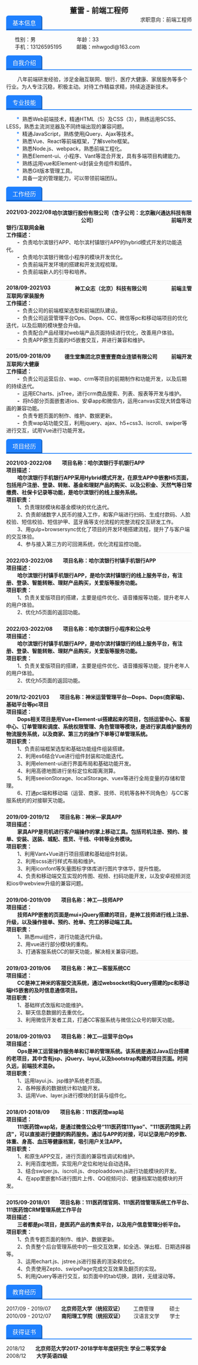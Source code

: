 <center style="font-size:20px; font-weight:bold;">董雷 - 前端工程师</center>

<div style="border-bottom:2px solid #1e80ff; margin-bottom: 10px;">
    <button style="padding: 5px 15px; 
    font-size: 16px;
    color: #fff;
    border-color: #1e80ff;
    background: #1e80ff;
    border-top-left-radius: 6px;
    border-top-right-radius: 6px;
    text-shadow: 0 -1px 0 rgb(0 0 0 / 12%);
    box-shadow: 0 2px #0000000b;">基本信息</button>
    <span style="float:right; font-size: 14px;">求职意向：前端工程师</span>
</div>

<ol style="list-style:none; font-size: 14px;">
  <li>性别：男<span style="padding: 0 56px;"></span>年龄：33</li>
  <li>手机：13126595195<span style="padding: 0 20px;"></span>邮箱：mhwgodl@163.com</li>
</ol>

<div style="border-bottom:2px solid #1e80ff; margin-bottom: 10px;">
    <button style="padding: 5px 15px; 
    font-size: 16px;
    color: #fff;
    border-color: #1e80ff;
    background: #1e80ff;
    border-top-left-radius: 6px;
    border-top-right-radius: 6px;
    text-shadow: 0 -1px 0 rgb(0 0 0 / 12%);
    box-shadow: 0 2px #0000000b;">自我介绍</button>
</div>

<p style="text-indent: 30px; font-size:14px;">八年前端研发经验，涉足金融互联网、银行、医疗大健康、家居服务等多个行业。为人专注沉稳，积极主动。对待工作精益求精，持续追逐新技术。</p>

<div style="border-bottom:2px solid #1e80ff; margin-bottom: 10px;">
    <button style="padding: 5px 15px; 
    font-size: 16px;
    color: #fff;
    border-color: #1e80ff;
    background: #1e80ff;
    border-top-left-radius: 6px;
    border-top-right-radius: 6px;
    text-shadow: 0 -1px 0 rgb(0 0 0 / 12%);
    box-shadow: 0 2px #0000000b;">专业技能</button>
</div>

<ul style="list-style:none; text-indent: 28px; font-size:14px; padding: 0;">
  <li><b style="color:#1e80ff;">*</b>&nbsp;&nbsp;熟悉Web前端技术，精通HTML（5）及CSS（3），熟练运用SCSS、LESS，熟悉主流浏览器及不同终端出现的兼容问题。</li>
  <li><b style="color:#1e80ff;">*</b>&nbsp;&nbsp;精通JavaScript，熟练使用jQuery、Ajax等技术。</li>
  <li><b style="color:#1e80ff;">*</b>&nbsp;&nbsp;熟悉Vue、React等前端框架，了解svelte框架。</li>
  <li><b style="color:#1e80ff;">*</b>&nbsp;&nbsp;熟悉Node.js、webpack，熟悉前端工程化。</li>
  <li><b style="color:#1e80ff;">*</b>&nbsp;&nbsp;熟悉Element-ui、小程序、Vant等混合开发，具有多端项目构建能力。</li>
  <li><b style="color:#1e80ff;">*</b>&nbsp;&nbsp;熟练运用vue和Element-ui封装业务组件和插件。</li>
  <li><b style="color:#1e80ff;">*</b>&nbsp;&nbsp;熟悉Git版本管理工具。</li>
  <li><b style="color:#1e80ff;">*</b>&nbsp;&nbsp;具备一定的管理能力，可以带领前端团队。</li>
</ul>

<div style="border-bottom:2px solid #1e80ff; margin-bottom: 10px;">
    <button style="padding: 5px 15px; 
    font-size: 16px;
    color: #fff;
    border-color: #1e80ff;
    background: #1e80ff;
    border-top-left-radius: 6px;
    border-top-right-radius: 6px;
    text-shadow: 0 -1px 0 rgb(0 0 0 / 12%);
    box-shadow: 0 2px #0000000b;">工作经历</button>
</div>

<div style="padding-top: 10px; text-align:center; font-size:14px; font-weight:bold; clear:both;">
  <span style="float: left;">2021/03-2022/08</span>
  哈尔滨银行股份有限公司（含子公司：北京融兴通达科技有限公司）
  <span style="float: right;">前端开发</span>
</div>

<ul style="list-style:none; font-size:14px; padding: 0; margin-top: 0;">
  <li><b>银行/互联网金融</b></li>
  <li><b>工作描述：</b></li>
  <li style="text-indent:30px;"><b>-</b>&nbsp;&nbsp;负责哈尔滨银行APP、哈尔滨村镇银行APP的hybrid模式开发的功能迭代。</li>
  <li style="text-indent:30px;"><b>-</b>&nbsp;&nbsp;负责哈尔滨银行微信小程序的模块开发优化。</li>
  <li style="text-indent:30px;"><b>-</b>&nbsp;&nbsp;负责前端开发环境的搭建和开发流程梳理。</li>
  <li style="text-indent:30px;"><b>-</b>&nbsp;&nbsp;负责前端新人的引导和培养。</li>
</ul>

<div style="height:0; border-top: 1px solid #eee;"></div>

<div style="padding-top: 10px; text-align:center; font-size:14px; font-weight:bold; clear:both;">
  <span style="float: left;">2018/09-2021/03</span>
  神工众志（北京）科技有限公司
  <span style="float: right;">前端主管</span>
</div>

<ul style="list-style:none; font-size:14px; padding: 0; margin-top:0">
  <li><b>互联网/家装服务</b></li>
  <li><b>工作描述：</b></li>
  <li style="text-indent:30px;"><b>-</b>&nbsp;&nbsp;负责公司的前端框架选型和前端团队建设。</li>
  <li style="text-indent:30px;"><b>-</b>&nbsp;&nbsp;负责公司运营管理平台Ops、Dops、CC、微信等pc和移动端项目的优化迭代，以及后期的模块整合升级。</li>
  <li style="text-indent:30px;"><b>-</b>&nbsp;&nbsp;负责配合产品经理对web端产品页面持续进行优化，改善用户体验。</li>
  <li style="text-indent:30px;"><b>-</b>&nbsp;&nbsp;负责APP原生页面的H5嵌套交互，并进行兼容和维护。</li>
</ul>

<div style="height:0; border-top: 1px solid #eee;"></div>

<div style="padding-top: 10px; text-align:center; font-size:14px; font-weight:bold; clear:both;">
  <span style="float: left;">2015/09-2018/09</span>
  德生堂集团北京壹壹壹商业连锁有限公司
  <span style="float: right;">前端开发</span>
</div>

<ul style="list-style:none; font-size:14px; padding: 0; margin-top: 0;">
  <li><b>互联网/大健康</b></li>
  <li><b>工作描述：</b></li>
  <li style="text-indent:30px;"><b>-</b>&nbsp;&nbsp;负责公司运营后台、wap、crm等项目的前期制作和功能开发，以及后期的持续迭代。</li>
  <li style="text-indent:30px;"><b>-</b>&nbsp;&nbsp;运用ECharts、jsTree，进行crm商品搜索、列表、报表等开发与维护。</li>
  <li style="text-indent:30px;"><b>-</b>&nbsp;&nbsp;将h5部分页面嵌套进ios、安卓app和微信内，运用canvas实现大转盘等动画的兼容功能。</li>
  <li style="text-indent:30px;"><b>-</b>&nbsp;&nbsp;负责专题页面的制作、维护、数据更新。</li>
  <li style="text-indent:30px;"><b>-</b>&nbsp;&nbsp;负责wap站功能交互，利用jquery、ajax、h5+css3、iscroll、swiper等进行交互，试用Vue进行功能开发。</li>
</ul>

<div style="border-bottom:2px solid #1e80ff; margin-bottom: 10px;">
    <button style="padding: 5px 15px; 
    font-size: 16px;
    color: #fff;
    border-color: #1e80ff;
    background: #1e80ff;
    border-top-left-radius: 6px;
    border-top-right-radius: 6px;
    text-shadow: 0 -1px 0 rgb(0 0 0 / 12%);
    box-shadow: 0 2px #0000000b;">项目经历</button>
</div>

<ul style="list-style:none; font-size:14px; padding: 0;">
  <li><b>2021/03-2022/08&emsp;&emsp;项目名称：哈尔滨银行手机银行APP</b></li>
  <li><b>项目描述：</b></li>
  <li style="text-indent:30px;"><b>哈尔滨银行手机银行APP采用Hybrid模式开发，在原生APP中嵌套H5页面，包括用户注册、登录、转账、基金和理财产品的购买、以及公积金、天然气等日常缴费、社保卡记录等功能，是哈尔滨银行的线上服务系统。</b></li>
  <li><b>项目职责：</b></li>
  <li style="text-indent:30px;">1、负责理财模块和基金模块的优化迭代。</li>
  <li style="text-indent:30px;">2、负责邮储数字人民币的接入工作，和客户端进行扫码、生成付款码、人脸校验、短信校验、短信护甲、蓝牙盾等支付流程的完整流程交互研发工作。</li>
  <li style="text-indent:30px;">3、用gulp+browsersync优化了项目的开发环境搭建流程，提升了与客户端的交互体验。</li>
  <li style="text-indent:30px;">4、参与接入第三方的可回溯系统，优化流程监控功能。</li>
</ul>

<div style="height:0; border-top: 1px solid #eee;"></div>

<ul style="list-style:none; font-size:14px; padding: 0; margin-top: 10px;">
  <li><b>2022/03-2022/08&emsp;&emsp;项目名称：哈尔滨银行村镇手机银行APP</b></li>
  <li><b>项目描述：</b></li>
  <li style="text-indent:30px;"><b>哈尔滨银行村镇手机银行APP，是哈尔滨村镇银行的线上服务平台，有注册、登录、智能转账、理财产品购买，关爱版等服务功能。</b></li>
  <li><b>项目职责：</b></li>
  <li style="text-indent:30px;">1、负责关爱版项目的搭建，主要是组件优化、语音播报等功能，提升老年人的用户体验。</li>
  <li style="text-indent:30px;">2、优化h5页面的返回功能。</li>
</ul>

<div style="height:0; border-top: 1px solid #eee;"></div>

<ul style="list-style:none; font-size:14px; padding: 0; margin-top: 10px;">
  <li><b>2022/03-2022/08&emsp;&emsp;项目名称：哈尔滨银行小程序和公众号</b></li>
  <li><b>项目描述：</b></li>
  <li style="text-indent:30px;"><b>哈尔滨银行村镇手机银行APP，是哈尔滨村镇银行的线上服务平台，有注册、登录、智能转账、理财产品购买，关爱版等服务功能。</b></li>
  <li><b>项目职责：</b></li>
  <li style="text-indent:30px;">1、负责关爱版项目的搭建，主要是组件优化、语音播报等功能，提升老年人的用户体验。</li>
  <li style="text-indent:30px;">2、优化h5页面的返回功能。</li>
</ul>

<div style="height:0; border-top: 1px solid #eee;"></div>

<ul style="list-style:none; font-size:14px; padding: 0; margin-top: 10px;">
  <li><b>2019/12-2021/03&emsp;&emsp;项目名称：神米运营管理平台—Dops、Dops(商家端)、基础平台等pc项目</b></li>
  <li><b>项目描述：</b></li>
  <li style="text-indent:30px;"><b>Dops相关项目是用Vue+Element-ui搭建起来的项目，包括运营中心、客服中心、订单管理和调度、系统权限管理、角色管理等模块，是进行家具维护服务的物流服务系统，以及商家、第三方的操作下单等订单管理系统。</b></li>
  <li><b>项目职责：</b></li>
  <li style="text-indent:30px;">1、负责前端框架选型和基础功能组件组装搭建。</li>
  <li style="text-indent:30px;">2、利用es6结合Vue进行组件封装和功能迭代。</li>
  <li style="text-indent:30px;">3、利用element-ui进行界面布局和基础功能开发。</li>
  <li style="text-indent:30px;">4、利用高德地图进行坐标定位和距离测算。</li>
  <li style="text-indent:30px;">5、利用seeionStorage、localStorage、vuex等进行全局变量的存储和管理。</li>
  <li style="text-indent:30px;">6、打通pc端和移动端（运营、商家、技师、司机等各种不同角色）与CC客服系统的的对接聊天功能。</li>
</ul>

<div style="height:0; border-top: 1px solid #eee;"></div>

<ul style="list-style:none; font-size:14px; padding: 0; margin-top: 10px;">
  <li><b>2019/09-2019/12&emsp;&emsp;项目名称：神米—家具APP</b></li>
  <li><b>项目描述：</b></li>
  <li style="text-indent:30px;"><b>家具APP是司机进行客户端操作的掌上移动工具。包括司机注册、预约、接单、安装、送装、城配、揽货、干线、中转等业务模块。</b></li>
  <li><b>项目职责：</b></li>
  <li style="text-indent:30px;">1、利用Vant+Vue进行项目搭建和基础组件封装。</li>
  <li style="text-indent:30px;">2、利用scss进行样式布局和维护。</li>
  <li style="text-indent:30px;">3、利用iconfont等矢量图标字体库进行图片字体华，提升性能。</li>
  <li style="text-indent:30px;">4、负责和移动端交互实现的传图、视频、扫码功能开发，以及安卓视频浏览和ios中webview升级的兼容问题。</li>
</ul>

<div style="height:0; border-top: 1px solid #eee;"></div>

<ul style="list-style:none; font-size:14px; padding: 0; margin-top: 10px;">
  <li><b>2019/06-2019/09&emsp;&emsp;项目名称：神工—技师APP</b></li>
  <li><b>项目描述：</b></li>
  <li style="text-indent:30px;"><b>技师APP嵌套的页面是mui+jQuery搭建的项目，是神工技师进行线上注册、升级，以及操作接单、预约、抢单、完工的移动端工具。</b></li>
  <li><b>项目职责：</b></li>
  <li style="text-indent:30px;">1、熟悉mui组件，进行功能迭代升级。</li>
  <li style="text-indent:30px;">2、用vue进行部分模块的重构。</li>
  <li style="text-indent:30px;">3、打通客服系统CC的聊天功能，解决相关兼容问题。</li>
</ul>

<div style="height:0; border-top: 1px solid #eee;"></div>

<ul style="list-style:none; font-size:14px; padding: 0; margin-top: 10px;">
  <li><b>2019/03-2019/06&emsp;&emsp;项目名称：神工—客服系统CC</b></li>
  <li><b>项目描述：</b></li>
  <li style="text-indent:30px;"><b>CC是神工神米的客服交流系统，通过websocket和jQuery搭建的pc和移动端H5嵌套的及时信息通信项目。</b></li>
  <li><b>项目职责：</b></li>
  <li style="text-indent:30px;">1、基础样式改版和功能维护。</li>
  <li style="text-indent:30px;">2、聊天信息数据的去重优化。</li>
  <li style="text-indent:30px;">3、利用微信开发者工具，打通CC客服系统与微信公众号的聊天功能。</li>
</ul>

<div style="height:0; border-top: 1px solid #eee;"></div>

<ul style="list-style:none; font-size:14px; padding: 0; margin-top: 10px;">
  <li><b>2018/09-2019/03&emsp;&emsp;项目名称：神工—运营平台Ops</b></li>
  <li><b>项目描述：</b></li>
  <li style="text-indent:30px;"><b>Ops是神工运营操作服务单和订单的管理系统。该系统是通过Java后台搭建的老项目，其中含有jsp、jQuery、layui,以及bootstrap构建的项目页面。时间久远，前端技术混杂。</b></li>
  <li><b>项目职责：</b></li>
  <li style="text-indent:30px;">1、运用layui.js、jsp维护系统老页面。</li>
  <li style="text-indent:30px;">2、各种报表的数据统计和功能开发。 </li>
  <li style="text-indent:30px;">3、运用Vue、layer.js进行模块的封装与组件化。</li>
</ul>

<div style="height:0; border-top: 1px solid #eee;"></div>

<ul style="list-style:none; font-size:14px; padding: 0; margin-top: 10px;">
  <li><b>2018/01-2018/09&emsp;&emsp;项目名称：111医药馆wap站</b></li>
  <li><b>项目描述：</b></li>
  <li style="text-indent:30px;"><b>111医药馆wap站，是通过微信公众号“111医药馆111yao”、"111医药馆网上药店"，可以直接进行便捷的购药服务。通过与APP的对接，可以记录用户的步数、体重、身高、血压等健康档案，吸引用户关注APP。</b></li>
  <li><b>项目职责：</b></li>
  <li style="text-indent:30px;">1、和原生APP交互，进行页面的兼容性调试和维护。</li>
  <li style="text-indent:30px;">2、利用百度地图，实现用户定位和地址自动选择。</li>
  <li style="text-indent:30px;">3、结合swiper.js、iscroll.js、droploaddown.js进行功能模块的开发。</li> 
  <li style="text-indent:30px;">4、在app里嵌套h5进行图片上传、QQ视频问诊、健康档案功能模块的开发。</li>
</ul>

<div style="height:0; border-top: 1px solid #eee;"></div>

<ul style="list-style:none; font-size:14px; padding: 0; margin-top: 10px;">
  <li><b>2015/09-2018/01&emsp;&emsp;项目名称：111医药馆官网、111医药馆管理系统工作平台、111医药馆CRM管理系统工作平台</b></li>
  <li><b>项目描述：</b></li>
  <li style="text-indent:30px;"><b>三者都是pc项目，是医药产品的售卖平台，以及用户信息管理分析平台。</b></li>
  <li><b>项目职责：</b></li>
  <li style="text-indent:30px;">1、负责专题页面的制作、维护、数据更新。</li> 
  <li style="text-indent:30px;">2、负责整个后台管理系统中的一些交互效果，如全选、弹出框、日期选择器等。</li>
  <li style="text-indent:30px;">3、运用echart.js、jstree.js进行报表的渲染和优化。</li>
  <li style="text-indent:30px;">4、负责使用Zepto、swipePage完成交互效果及翻页的实现。</li>
  <li style="text-indent:30px;">5、利用jQuery等进行交互，如页面中的tab切换，跳转，无缝滚动等。</li> 
</ul>

<div style="border-bottom:2px solid #1e80ff; margin-bottom: 10px;">
    <button style="padding: 5px 15px; 
    font-size: 16px;
    color: #fff;
    border-color: #1e80ff;
    background: #1e80ff;
    border-top-left-radius: 6px;
    border-top-right-radius: 6px;
    text-shadow: 0 -1px 0 rgb(0 0 0 / 12%);
    box-shadow: 0 2px #0000000b;">教育经历</button>
</div>

<ul style="list-style:none; font-size:14px; padding: 0;">
  <li>2017/09 - 2019/07&emsp;&emsp;<b>北京师范大学（统招双证）</b>&emsp;&emsp;工商管理&emsp;&emsp;&emsp;硕士</li>
  <li>2010/09 - 2012/07&emsp;&emsp;<b>南阳理工学院（统招双证）</b>&emsp;&emsp;汉语言文学&emsp;&emsp;学士</li>
</ul>

<div style="border-bottom:2px solid #1e80ff; margin-bottom: 10px;">
    <button style="padding: 5px 15px; 
    font-size: 16px;
    color: #fff;
    border-color: #1e80ff;
    background: #1e80ff;
    border-top-left-radius: 6px;
    border-top-right-radius: 6px;
    text-shadow: 0 -1px 0 rgb(0 0 0 / 12%);
    box-shadow: 0 2px #0000000b;">获得证书</button>
</div>

<ul style="list-style:none; font-size:14px; padding: 0;">
  <li>2018/12&emsp;&emsp;<b>北京师范大学2017-2018学年年度研究生 学业二等奖学金</b></li>
  <li>2008/12&emsp;&emsp;<b>大学英语四级</b></li>
</ul>








